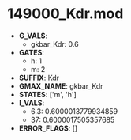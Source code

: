 # 149000_Kdr.mod

- **G_VALS**:
  - gkbar_Kdr: 0.6
- **GATES**:
  - h: 1
  - m: 2
- **SUFFIX**: Kdr
- **GMAX_NAME**: gkbar_Kdr
- **STATES**: ['m', 'h']
- **I_VALS**:
  - 6.3: 0.6000013779934859
  - 37: 0.6000017505357685
- **ERROR_FLAGS**: []
